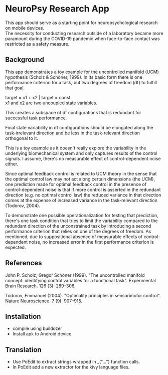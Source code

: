 # NeuroPsy Research App
This app should serve as a starting point for neuropsychological research on mobile devices.  
The necessity for conducting research outside of a laboratory became more paramount during the COVID-19 pandemic when 
face-to-face contact was restricted as a safety measure.
 
## Background
This app demonstrates a toy example for the uncontrolled manifold (UCM) hypothesis (Scholz & Schöner, 1999).
In its basic form there is one performance criterion for a task, but two degrees of freedom (df) to fulfill that goal.

target = x1 + x2  | target = const  
x1 and x2 are two uncoupled state variables.

This creates a subspace of df configurations that is redundant for successful task performance.

[//]: # (Todo: Is that really a vector SUBSPACE with all its properties?)

Final state variability in df configurations should be elongated along the task-irrelevant direction and be less in the
task-relevant direction orthogonal to it.

This is a toy example as it doesn't really explore the variability in the underlying biomechanical system and only
captures results of the control signals. I assume, there's no measurable effect of control-dependent noise either.

Since optimal feedback control is related to UCM theory in the sense that the optimal control law may not act along
certain dimensions (the UCM), one prediction made for optimal feedback control in the presence of control-dependent
noise is that if more control is asserted in the redundant direction (e.g. no optimal control law) the reduced variance
in that direction comes at the expense of increased variance in the task-relevant direction (Todorov, 2004).

To demonstrate one possible operationalization for testing that prediction, there's one task condition that tries to
limit the variability compared to the redundant direction of the unconstrained task by introducing a second performance
criterion that relies on one of the degrees of freedom.
As mentioned, due to suppositional absence of measurable effects of control-dependent noise, no increased error in the
first performance criterion is expected.

## References
John P. Scholz; Gregor Schöner (1999).
"The uncontrolled manifold concept: identifying control variables for a functional task".
Experimental Brain Research. 126 (3): 289–306.

Todorov, Emmanuel (2004). "Optimality principles in sensorimotor control". Nature Neuroscience. 7 (9): 907–915.


## Installation
- compile using buildozer
- Install apk to Android device


## Translation
- Use PoEdit to extract strings wrapped in _("...") function calls.
- In PoEdit add a new extractor for the kivy language files.
